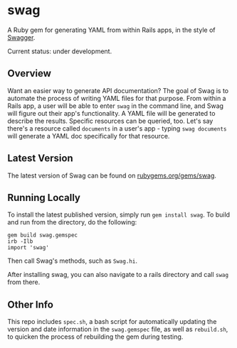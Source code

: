 # swag
A Ruby gem for generating YAML from within Rails apps, in the style of 
[Swagger](http://swagger.io/).

Current status: under development.

## Overview
Want an easier way to generate API documentation? The goal of Swag is to automate the
process of writing YAML files for that purpose. From within a Rails app, a user will be
able to enter ```swag``` in the command line, and Swag will figure out their app's
functionality. A YAML file will be generated to describe the results. Specific
resources can be queried, too. Let's say there's a resource called
```documents``` in a user's app - typing ```swag documents``` will generate
a YAML doc specifically for that resource.

## Latest Version
The latest version of Swag can be found on
[rubygems.org/gems/swag](http://rubygems.org/gems/swag).

## Running Locally
To install the latest published version, simply run ```gem install swag```. To build
and run from the directory, do the following:

    gem build swag.gemspec
    irb -Ilb
    import 'swag'

Then call Swag's methods, such as ```Swag.hi```.

After installing swag, you can also navigate to a rails directory and call ```swag``` from
there.

## Other Info
This repo includes ```spec.sh```, a bash script for automatically updating the version and
date information in the ```swag.gemspec``` file, as well as ```rebuild.sh```, to quicken
the process of rebuilding the gem during testing.

